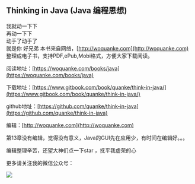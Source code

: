 ## Thinking in Java \(Java 编程思想\)

我就动一下下  
再动一下下  
动手了动手了  
就是你  好兄弟
本书来自网络，[http://woquanke.com](http://woquanke.com)  整理成电子书，支持PDF,ePub,Mobi格式，方便大家下载阅读。

阅读地址：[https://woquanke.com/books/java](https://woquanke.com/books/java)

下载地址：[https://www.gitbook.com/book/quanke/think-in-java/](https://www.gitbook.com/book/quanke/think-in-java/)

github地址：[https://github.com/quanke/think-in-java](https://github.com/quanke/think-in-java)

编辑：[http://woquanke.com](http://woquanke.com)

第13章没有编辑，觉得没有意义，Java的GUI先在应用少，有时间在编辑好。。。

编辑整理辛苦，还望大神们点一下star ，抚平我虚荣的心

更多请关注我的微信公众号：

![](/assets/qrcode_for_gh_26893aa0a4ea_258.jpg)

